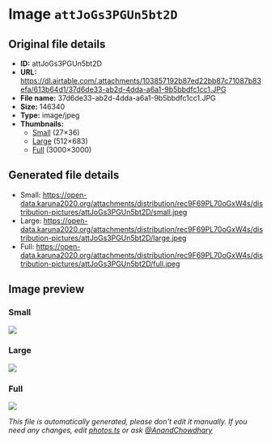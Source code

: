 # Image `attJoGs3PGUn5bt2D`

## Original file details

- **ID:** attJoGs3PGUn5bt2D
- **URL:** https://dl.airtable.com/.attachments/103857192b87ed22bb87c71087b83efa/613b64d1/37d6de33-ab2d-4dda-a6a1-9b5bbdfc1cc1.JPG
- **File name:** 37d6de33-ab2d-4dda-a6a1-9b5bbdfc1cc1.JPG
- **Size:** 146340
- **Type:** image/jpeg
- **Thumbnails:**
  - [Small](https://dl.airtable.com/.attachmentThumbnails/5e4c336ea9cb6787cedeb5599e73dc3b/61a8c2b5) (27×36)
  - [Large](https://dl.airtable.com/.attachmentThumbnails/c8ff0c2c654a28cf19c14e0c63c56697/c6c4cdee) (512×683)
  - [Full](https://dl.airtable.com/.attachmentThumbnails/a7b995f62745dcbd2028ae0b5c41c6a9/39a8a67d) (3000×3000)

## Generated file details

- Small: https://open-data.karuna2020.org/attachments/distribution/rec9F69PL70oGxW4s/distribution-pictures/attJoGs3PGUn5bt2D/small.jpeg
- Large: https://open-data.karuna2020.org/attachments/distribution/rec9F69PL70oGxW4s/distribution-pictures/attJoGs3PGUn5bt2D/large.jpeg
- Full: https://open-data.karuna2020.org/attachments/distribution/rec9F69PL70oGxW4s/distribution-pictures/attJoGs3PGUn5bt2D/full.jpeg

## Image preview

### Small

![](https://open-data.karuna2020.org/attachments/distribution/rec9F69PL70oGxW4s/distribution-pictures/attJoGs3PGUn5bt2D/small.jpeg)

### Large

![](https://open-data.karuna2020.org/attachments/distribution/rec9F69PL70oGxW4s/distribution-pictures/attJoGs3PGUn5bt2D/large.jpeg)

### Full

![](https://open-data.karuna2020.org/attachments/distribution/rec9F69PL70oGxW4s/distribution-pictures/attJoGs3PGUn5bt2D/full.jpeg)

_This file is automatically generated, please don't edit it manually. If you need any changes, edit [photos.ts](/photos.ts) or ask [@AnandChowdhary](https://github.com/AnandChowdhary)_
